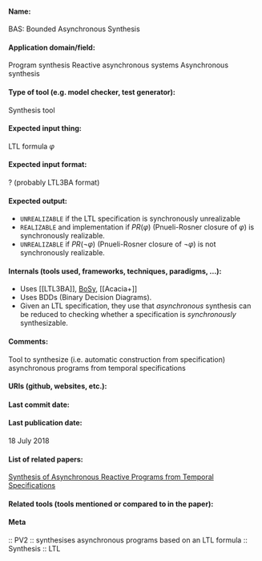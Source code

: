 #### Name:
BAS: Bounded Asynchronous Synthesis

#### Application domain/field:
Program synthesis
Reactive asynchronous systems
Asynchronous synthesis

#### Type of tool (e.g. model checker, test generator):
Synthesis tool

#### Expected input thing:
LTL formula $\varphi$

#### Expected input format:
? (probably LTL3BA format)

#### Expected output:
- `UNREALIZABLE` if the LTL specification is synchronously unrealizable
- `REALIZABLE` and implementation if $PR(\varphi)$ (Pnueli-Rosner closure of $\varphi$) is synchronously realizable.
- `UNREALIZABLE`  if $PR(\neg\varphi)$ (Pnueli-Rosner closure of $\neg\varphi$) is not synchronously realizable.

#### Internals (tools used, frameworks, techniques, paradigms, ...):
- Uses [[LTL3BA]], [BoSy](BoSy.md), [[Acacia+]]
- Uses BDDs (Binary Decision Diagrams).
- Given an LTL specification, they use that *asynchronous* synthesis can be reduced to checking whether a specification is *synchronously* synthesizable.

#### Comments:
Tool to synthesize (i.e. automatic construction from specification) asynchronous programs from temporal specifications

#### URIs (github, websites, etc.):

#### Last commit date:

#### Last publication date:
18 July 2018

#### List of related papers:
[Synthesis of Asynchronous Reactive Programs from Temporal Specifications](https://doi.org/10.1007/978-3-319-96145-3_20)

#### Related tools (tools mentioned or compared to in the paper):

#### Meta
:: PV2 :: synthesises asynchronous programs based on an LTL formula
:: Synthesis
:: LTL